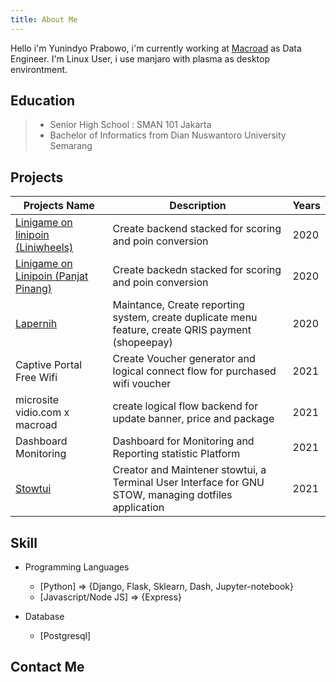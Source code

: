 ```yaml
---
title: About Me
---
```


<!-- <img src="./photo_2019-04-11_00-21-32.jpg" height="100" width="100" style="border-radius:50%;margin-left:auto;margin-right:auto;" class="lazyload" > -->

<re-img  alt="about me" src="./photo_2019-04-11_00-21-32.jpg"></re-img>

Hello i'm Yunindyo Prabowo, i'm currently working at [Macroad](https://macroad.com/) as Data Engineer. I'm Linux User, i use manjaro with plasma as desktop environtment.

## Education
  > * Senior High School : SMAN 101 Jakarta
  > * Bachelor of Informatics from Dian Nuswantoro University Semarang

## Projects

  | Projects Name | Description | Years |
  | ------------------------------------------------ | ------------------------------------------------------ | ---- |
  | [Linigame on linipoin (Liniwheels)](https://play.google.com/store/apps/details?id=com.macroad.linipoin) | Create backend stacked for scoring and poin conversion | 2020 |
  | [Linigame on Linipoin (Panjat Pinang)](https://play.google.com/store/apps/details?id=com.macroad.linipoin) | Create backedn stacked for scoring and poin conversion  | 2020 |
  | [Lapernih](https://play.google.com/store/apps/details?id=id.codify.lapernih)  | Maintance, Create reporting system, create duplicate menu feature, create QRIS payment (shopeepay) | 2020 |
  | Captive Portal Free Wifi | Create Voucher generator and logical connect flow for purchased wifi voucher | 2021 |
  | microsite vidio.com x macroad | create logical flow backend for update banner, price and package | 2021 |
  | Dashboard Monitoring | Dashboard for Monitoring and Reporting statistic Platform | 2021 |
  | [Stowtui](https://github.com/ypraw/stowtui) | Creator and Maintener stowtui, a Terminal User Interface for GNU STOW, managing dotfiles application | 2021 |
## Skill

* Programming Languages
  * [Python] => {Django, Flask, Sklearn, Dash, Jupyter-notebook}
  * [Javascript/Node JS] => {Express}

* Database
  * [Postgresql]

## Contact Me

<re-icons></re-icons>